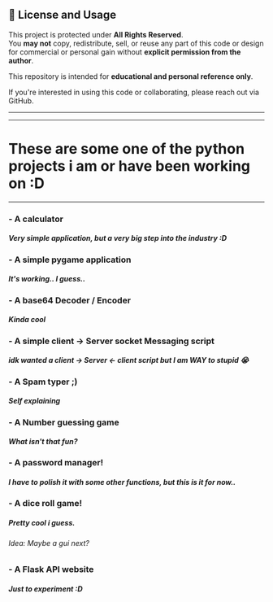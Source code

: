 ## 🚫 License and Usage

This project is protected under **All Rights Reserved**.  
You **may not** copy, redistribute, sell, or reuse any part of this code or design for commercial or personal gain without **explicit permission from the author**.

This repository is intended for **educational and personal reference only**.

If you're interested in using this code or collaborating, please reach out via GitHub.

---
---

# These are some one of the python projects i am or have been working on :D
---
### - A calculator
##### Very simple application, but a very big step into the industry :D
### - A simple pygame application
##### It's working.. I guess..
### - A base64 Decoder / Encoder
##### Kinda cool
### - A simple client -> Server socket Messaging script
##### idk wanted a client -> Server <- client script but I am WAY to stupid :sob:
### - A Spam typer ;)
##### Self explaining
### - A Number guessing game
##### What isn't that fun?
### - A password manager!
##### I have to polish it with some other functions, but this is it for now..
### - A dice roll game!
##### Pretty cool i guess.
###### Idea: Maybe a gui next?
### - A Flask API website
##### Just to experiment :D
